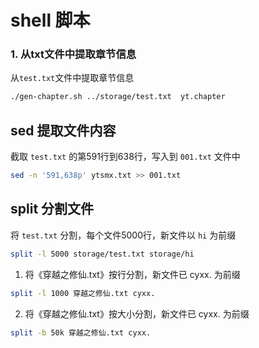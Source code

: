 # shell 脚本


### 1. 从txt文件中提取章节信息
从`test.txt`文件中提取章节信息
```bash
./gen-chapter.sh ../storage/test.txt  yt.chapter
```


## sed 提取文件内容
截取 `test.txt` 的第591行到638行，写入到 `001.txt` 文件中
```bash
sed -n '591,638p' ytsmx.txt >> 001.txt
```

## split 分割文件
将 `test.txt` 分割，每个文件5000行，新文件以 `hi` 为前缀
```bash
split -l 5000 storage/test.txt storage/hi
```

1. 将《穿越之修仙.txt》按行分割，新文件已 cyxx. 为前缀
```bash
split -l 1000 穿越之修仙.txt cyxx.
```

2. 将《穿越之修仙.txt》按大小分割，新文件已 cyxx. 为前缀
```bash
split -b 50k 穿越之修仙.txt cyxx.
```